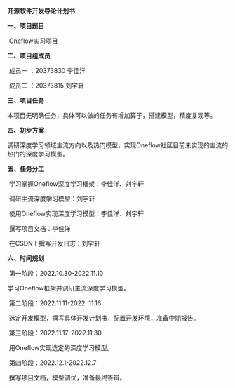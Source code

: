 **开源软件开发导论计划书**

**一、项目题目**

​    Oneflow实习项目

**二、项目组成员**

​    成员一 ：20373830 李佳洋

​    成员二 ：20373815 刘宇轩

**三、项目任务**

​    本项目无明确任务，具体可以做的任务有增加算子，搭建模型，精度复现等。

**四、初步方案**

​    调研深度学习领域主流方向以及热门模型，实现Oneflow社区目前未实现的主流的热门的深度学习模型。

**五、任务分工**

​    学习掌握Oneflow深度学习框架：李佳洋、刘宇轩

​    调研主流深度学习模型：刘宇轩

​    使用Oneflow实现深度学习模型：李佳洋、刘宇轩

​    撰写项目文档：李佳洋

​    在CSDN上撰写开发日志：刘宇轩

**六、时间规划**

​    第一阶段：2022.10.30-2022.11.10

学习Oneflow框架并调研主流深度学习模型。

​    第二阶段：2022.11.11-2022. 11.16

​       选定开发模型，撰写具体开发计划书，配置开发环境，准备中期报告。

​    第三阶段：2022.11.17-2022.11.30

​       用Oneflow实现选定的深度学习模型。

​    第四阶段：2022.12.1-2022.12.7

​       撰写项目文档，模型调优，准备最终答辩。

 